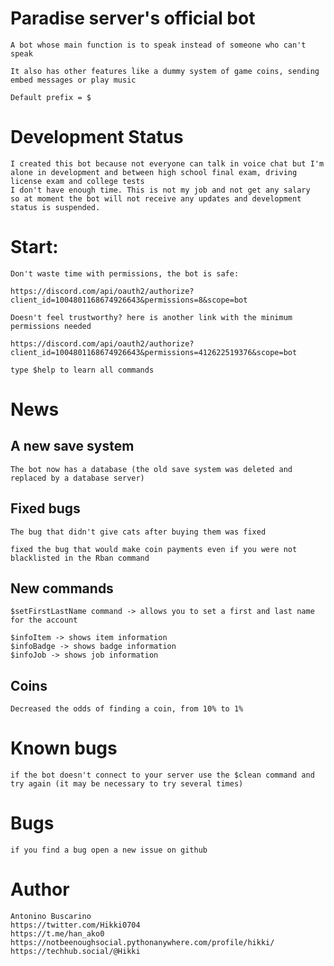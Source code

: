# Paradise server's official bot

    A bot whose main function is to speak instead of someone who can't speak

    It also has other features like a dummy system of game coins, sending embed messages or play music

    Default prefix = $
    
# Development Status
    I created this bot because not everyone can talk in voice chat but I'm alone in development and between high school final exam, driving license exam and college tests 
    I don't have enough time. This is not my job and not get any salary 
    so at moment the bot will not receive any updates and development status is suspended.

# Start:
    Don't waste time with permissions, the bot is safe:

    https://discord.com/api/oauth2/authorize?client_id=1004801168674926643&permissions=8&scope=bot

    Doesn't feel trustworthy? here is another link with the minimum permissions needed

    https://discord.com/api/oauth2/authorize?client_id=1004801168674926643&permissions=412622519376&scope=bot

    type $help to learn all commands
    
# News
## A new save system
    The bot now has a database (the old save system was deleted and replaced by a database server) 

## Fixed bugs
    The bug that didn't give cats after buying them was fixed

    fixed the bug that would make coin payments even if you were not blacklisted in the Rban command

## New commands
    $setFirstLastName command -> allows you to set a first and last name for the account

    $infoItem -> shows item information
    $infoBadge -> shows badge information
    $infoJob -> shows job information

## Coins
    Decreased the odds of finding a coin, from 10% to 1%

    
 
# Known bugs
    if the bot doesn't connect to your server use the $clean command and try again (it may be necessary to try several times)
    
# Bugs
    if you find a bug open a new issue on github

# Author
    Antonino Buscarino
    https://twitter.com/Hikki0704
    https://t.me/han_ako0
    https://notbeenoughsocial.pythonanywhere.com/profile/hikki/
    https://techhub.social/@Hikki
